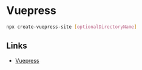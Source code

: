 # Vuepress

```bash
npx create-vuepress-site [optionalDirectoryName]
```

## Links

- [Vuepress](https://vuepress.vuejs.org/)

